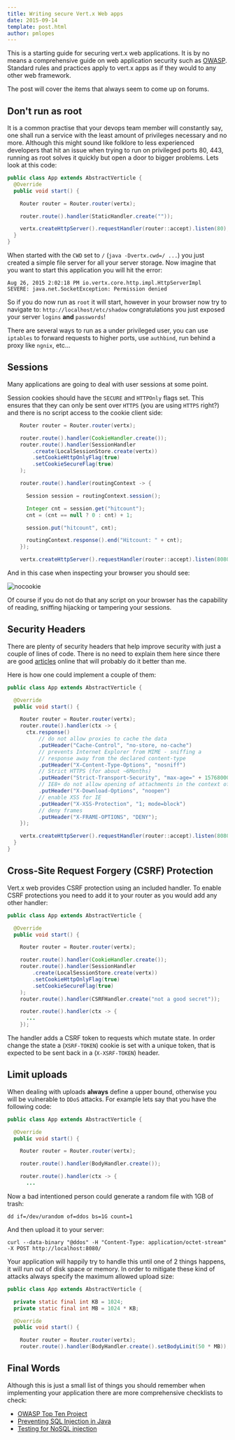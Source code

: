 ```yaml
---
title: Writing secure Vert.x Web apps
date: 2015-09-14
template: post.html
author: pmlopes
---
```


This is a starting guide for securing vert.x web applications. It is by no means a comprehensive guide on web application security such as [OWASP](https://www.owasp.org). Standard rules and practices apply to vert.x apps as if they would to any other web framework.

The post will cover the items that always seem to come up on forums.

## Don't run as root

It is a common practise that your devops team member will constantly say, one shall run a service with the least amount of privileges necessary and no more. Although this might sound like folklore to less experienced developers that hit an issue when trying to run on privileged ports 80, 443, running as root solves it quickly but open a door to bigger problems. Lets look at this code:

```java
public class App extends AbstractVerticle {
  @Override
  public void start() {

    Router router = Router.router(vertx);

    router.route().handler(StaticHandler.create(""));

    vertx.createHttpServer().requestHandler(router::accept).listen(80);
  }
}

```

When started with the `CWD` set to `/` (`java -Dvertx.cwd=/ ...`) you just created a simple file server for all your server storage. Now imagine that you want to start this application you will hit the error:

```
Aug 26, 2015 2:02:18 PM io.vertx.core.http.impl.HttpServerImpl
SEVERE: java.net.SocketException: Permission denied
```

So if you do now run as `root` it will start, however in your browser now try to navigate to: `http://localhost/etc/shadow` congratulations you just exposed your server `logins` **and** `passwords`!

There are several ways to run as a under privileged user, you can use `iptables` to forward requests to higher ports, use `authbind`, run behind a proxy like `ngnix`, etc...

## Sessions

Many applications are going to deal with user sessions at some point.

Session cookies should have the `SECURE` and `HTTPOnly` flags set. This ensures that they can only be sent over `HTTPS` (you are using `HTTPS` right?) and there is no script access to the cookie client side:

```java
    Router router = Router.router(vertx);

    router.route().handler(CookieHandler.create());
    router.route().handler(SessionHandler
        .create(LocalSessionStore.create(vertx))
        .setCookieHttpOnlyFlag(true)
        .setCookieSecureFlag(true)
    );

    router.route().handler(routingContext -> {

      Session session = routingContext.session();

      Integer cnt = session.get("hitcount");
      cnt = (cnt == null ? 0 : cnt) + 1;

      session.put("hitcount", cnt);

      routingContext.response().end("Hitcount: " + cnt);
    });

    vertx.createHttpServer().requestHandler(router::accept).listen(8080);
```

And in this case when inspecting your browser you should see:

![nocookie](/assets/blog/vertx3-secure-webapps/nocookie.png)

Of course if you do not do that any script on your browser has the capability of reading, sniffing hijacking or tampering your sessions.

## Security Headers

There are plenty of security headers that help improve security with just a couple of lines of code. There is no need to explain them here since there are good [articles](http://recxltd.blogspot.nl/2012/03/seven-web-server-http-headers-that.html) online that will probably do it better than me.

Here is how one could implement a couple of them:

```java
public class App extends AbstractVerticle {

  @Override
  public void start() {

    Router router = Router.router(vertx);
    router.route().handler(ctx -> {
      ctx.response()
          // do not allow proxies to cache the data
          .putHeader("Cache-Control", "no-store, no-cache")
          // prevents Internet Explorer from MIME - sniffing a
          // response away from the declared content-type
          .putHeader("X-Content-Type-Options", "nosniff")
          // Strict HTTPS (for about ~6Months)
          .putHeader("Strict-Transport-Security", "max-age=" + 15768000)
          // IE8+ do not allow opening of attachments in the context of this resource
          .putHeader("X-Download-Options", "noopen")
          // enable XSS for IE
          .putHeader("X-XSS-Protection", "1; mode=block")
          // deny frames
          .putHeader("X-FRAME-OPTIONS", "DENY");
    });

    vertx.createHttpServer().requestHandler(router::accept).listen(8080);
  }
}
```

## Cross-Site Request Forgery (CSRF) Protection

Vert.x web provides CSRF protection using an included handler. To enable CSRF protections you need to add it to your router as you would add any other handler:

```java
public class App extends AbstractVerticle {

  @Override
  public void start() {

    Router router = Router.router(vertx);

    router.route().handler(CookieHandler.create());
    router.route().handler(SessionHandler
        .create(LocalSessionStore.create(vertx))
        .setCookieHttpOnlyFlag(true)
        .setCookieSecureFlag(true)
    );
    router.route().handler(CSRFHandler.create("not a good secret"));

    router.route().handler(ctx -> {
      ...
    });
```

The handler adds a CSRF token to requests which mutate state. In order change the state a (`XSRF-TOKEN`) cookie is set with a unique token, that is expected to be sent back in a (`X-XSRF-TOKEN`) header.

## Limit uploads

When dealing with uploads **always** define a upper bound, otherwise you will be vulnerable to `DDoS` attacks. For example lets say that you have the following code:

```java
public class App extends AbstractVerticle {

  @Override
  public void start() {

    Router router = Router.router(vertx);

    router.route().handler(BodyHandler.create());

    router.route().handler(ctx -> {
      ...
```

Now a bad intentioned person could generate a random file with 1GB of trash:

```
dd if=/dev/urandom of=ddos bs=1G count=1
```

And then upload it to your server:

```
curl --data-binary "@ddos" -H "Content-Type: application/octet-stream" -X POST http://localhost:8080/
```

Your application will happily try to handle this until one of 2 things happens, it will run out of disk space or memory. In order to mitigate these kind of attacks always specify the maximum allowed upload size:

```java
public class App extends AbstractVerticle {

  private static final int KB = 1024;
  private static final int MB = 1024 * KB;

  @Override
  public void start() {

    Router router = Router.router(vertx);
    router.route().handler(BodyHandler.create().setBodyLimit(50 * MB));
```

## Final Words

Although this is just a small list of things you should remember when implementing your application there are more comprehensive checklists to check:

* [OWASP Top Ten Project](https://www.owasp.org/index.php/Category:OWASP_Top_Ten_Project)
* [Preventing SQL Injection in Java](https://www.owasp.org/index.php/Preventing_SQL_Injection_in_Java)
* [Testing for NoSQL injection](https://www.owasp.org/index.php/Testing_for_NoSQL_injection)
